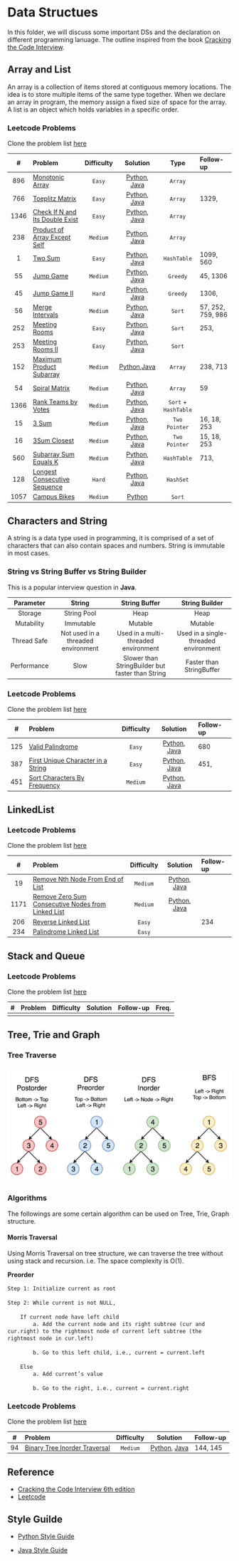 # Data Structues

In this folder, we will discuss some important DSs and the declaration on different programming lanuage. The outline inspired from the book [Cracking the Code Interview](http://www.crackingthecodinginterview.com).

## Array and List

An array is a collection of items stored at contiguous memory locations. The idea is to store multiple items of the same type together. When we declare an array in program, the memory assign a fixed size of space for the array. A list is an object which holds variables in a specific order.

### Leetcode Problems

Clone the problem list [here](https://leetcode.com/list/x8iyupb5)

|  #   | Problem                                                                                           | Difficulty |                                     Solution                                     |         Type         | Follow-up         |
| :--: | :------------------------------------------------------------------------------------------------ | :--------: | :------------------------------------------------------------------------------: | :------------------: | :---------------- |
| 896  | [Monotonic Array](https://leetcode.com/problems/monotonic-array/)                                 |   `Easy`   |    [Python](./python/monotonic_array.py), [Java](./java/MonotonicArray.java)     |       `Array`        |                   |
| 766  | [Toeplitz Matrix](https://leetcode.com/problems/toeplitz-matrix/)                                 |   `Easy`   |    [Python](./python/toeplitz_matrix.py), [Java](./java/ToeplitzMatrix.java)     |       `Array`        | 1329,             |
| 1346 | [Check If N and Its Double Exist](https://leetcode.com/problems/check-if-n-and-its-double-exist/) |   `Easy`   |       [Python](./python/check_double.py), [Java](./java/CheckDouble.java)        |       `Array`        |                   |
| 238  | [Product of Array Except Self](https://leetcode.com/problems/product-of-array-except-self/)       |  `Medium`  | [Python](./python/prodcut_except_self.py), [Java](./java/ProductExceptSelf.java) |       `Array`        |                   |
|  1   | [Two Sum](https://leetcode.com/problems/two-sum/)                                                 |   `Easy`   |            [Python](./python/two_sum.py), [Java](./java/TwoSum.java)             |     `HashTable`      | 1099, 560         |
|  55  | [Jump Game](https://leetcode.com/problems/jump-game/)                                             |  `Medium`  |          [Python](./python/jump_game.py), [Java](./java/JumpGame.java)           |       `Greedy`       | 45, 1306          |
|  45  | [Jump Game II](https://leetcode.com/problems/jump-game-ii/)                                       |   `Hard`   |        [Python](./python/jump_game_ii.py), [Java](./java/JumpGameII.java)        |       `Greedy`       | 1306,             |
|  56  | [Merge Intervals](https://leetcode.com/problems/merge-intervals/)                                 |  `Medium`  |    [Python](./python/merge_intervals.py), [Java](./java/MergeIntervals.java)     |        `Sort`        | 57, 252, 759, 986 |
| 252  | [Meeting Rooms](https://leetcode.com/problems/meeting-rooms/)                                     |   `Easy`   |       [Python](./python/meeting_room.py), [Java](./java/MeetingRooms.java)       |        `Sort`        | 253,              |
| 253  | [Meeting Rooms II](https://leetcode.com/problems/meeting-rooms-ii/)                               |   `Easy`   |    [Python](./python/meeting_room_ii.py), [Java](./java/MeetingRoomsII.java)     |        `Sort`        |                   |
| 152  | [Maximum Product Subarray](https://leetcode.com/problems/maximum-product-subarray/)               |  `Medium`  |     [Python](./python/max_prod_subarr.py),[Java](./java/MaxProdSubArr.java)      |       `Array`        | 238, 713          |
|  54  | [Spiral Matrix](https://leetcode.com/problems/spiral-matrix/)                                     |  `Medium`  |      [Python](./python/spiral_matrix.py), [Java](./java/SpiralMatrix.java)       |       `Array`        | 59                |
| 1366 | [Rank Teams by Votes](https://leetcode.com/problems/rank-teams-by-votes/)                         |  `Medium`  |         [Python](./python/rank_teams.py), [Java](./java/RankTeams.java)          | `Sort` + `HashTable` |                   |
|  15  | [3 Sum](https://leetcode.com/problems/3sum/)                                                      |  `Medium`  |          [Python](./python/three_sum.py), [Java](./java/ThreeSum.java)           |    `Two Pointer`     | 16, 18, 253       |
|  16  | [3Sum Closest](https://leetcode.com/problems/3sum-closest/)                                       |  `Medium`  |   [Python](./python/three_sum_closest.py), [Java](./java/ThreeSumClosest.java)   |    `Two Pointer`     | 15, 18, 253       |
| 560  | [Subarray Sum Equals K](https://leetcode.com/problems/subarray-sum-equals-k/)                     |  `Medium`  |  [Python](./python/subarray_sum_equal.py), [Java](./java/SubarraySumEqual.java)  |     `HashTable`      | 713,              |
| 128  | [Longest Consecutive Sequence](https://leetcode.com/problems/longest-consecutive-sequence/)       |   `Hard`   |                [Python](./python/lcs.py), [Java](./java/LCS.java)                |      `HashSet`       |                   |
| 1057 | [Campus Bikes](https://leetcode.com/problems/campus-bikes/)                                       |  `Medium`  |                        [Python](./python/campus_bikes.py)                        |        `Sort`        |                   |

## Characters and String

A string is a data type used in programming, it is comprised of a set of characters that can also contain spaces and numbers. String is immutable in most cases.

### String vs String Buffer vs String Builder

This is a popular interview question in **Java**.

|  Parameter  |               String               |                  String Buffer                   |            String Builder             |
| :---------: | :--------------------------------: | :----------------------------------------------: | :-----------------------------------: |
|   Storage   |            String Pool             |                       Heap                       |                 Heap                  |
| Mutability  |             Immutable              |                     Mutable                      |                Mutable                |
| Thread Safe | Not used in a threaded environment |       Used in a multi-threaded environment       | Used in a single-threaded environment |
| Performance |                Slow                | Slower than StringBuilder but faster than String |       Faster than StringBuffer        |

### Leetcode Problems

Clone the problem list [here](https://leetcode.com/list/xicddurd)

|  #  | Problem                                                                                                 | Difficulty |                                   Solution                                   | Follow-up |
| :-: | :------------------------------------------------------------------------------------------------------ | :--------: | :--------------------------------------------------------------------------: | :-------- |
| 125 | [Valid Palindrome](https://leetcode.com/problems/valid-palindrome/)                                     |   `Easy`   | [Python](./python/valid_palindrome.py), [Java](./java/ValidPalindrome.java)  | 680       |
| 387 | [First Unique Character in a String](https://leetcode.com/problems/first-unique-character-in-a-string/) |   `Easy`   | [Python](./python/first_unique_char.py), [Java](./java/FirstUniqueChar.java) | 451,      |
| 451 | [Sort Characters By Frequency](https://leetcode.com/problems/sort-characters-by-frequency/)             |  `Medium`  | [Python](./python/sort_char_by_freq.py), [Java](./java/SortCharByFreq.java)  |           |

## LinkedList

### Leetcode Problems

Clone the problem list [here](https://leetcode.com/list/xij041s6)

|  #   | Problem                                                                                                                                 | Difficulty |                                 Solution                                 | Follow-up |
| :--: | :-------------------------------------------------------------------------------------------------------------------------------------- | :--------: | :----------------------------------------------------------------------: | :-------- |
|  19  | [Remove Nth Node From End of List](https://leetcode.com/problems/remove-nth-node-from-end-of-list/)                                     |  `Medium`  | [Python](./python/remove_nth_node.py), [Java](./java/RemoveNthNode.java) |           |
| 1171 | [Remove Zero Sum Consecutive Nodes from Linked List](https://leetcode.com/problems/remove-zero-sum-consecutive-nodes-from-linked-list/) |  `Medium`  | [Python](./python/remove_zero_sum.py), [Java](./java/RemoveZeroSum.java) |           |
| 206  | [Reverse Linked List](https://leetcode.com/problems/reverse-linked-list/)                                                               |   `Easy`   |                                                                          | 234       |
| 234  | [Palindrome Linked List](https://leetcode.com/problems/palindrome-linked-list/)                                                         |   `Easy`   |                                                                          |           |

## Stack and Queue

### Leetcode Problems

Clone the problem list [here](https://leetcode.com/list/xicdw3ps)

|  #  | Problem | Difficulty | Solution | Follow-up | Freq. |
| :-: | :------ | :--------: | :------: | :-------- | :---: |
|     |         |            |          |           |       |

## Tree, Trie and Graph

### Tree Traverse

![alt text](../images/tree-traverse.png)

### Algorithms

The followings are some certain algorithm can be used on Tree, Trie, Graph structure.

#### Morris Traversal

Using Morris Traversal on tree structure, we can traverse the tree without using stack and recursion. i.e. The space complexity is O(1).

**Preorder**

```
Step 1: Initialize current as root

Step 2: While current is not NULL,

    If current node have left child
        a. Add the current node and its right subtree (cur and cur.right) to the rightmost node of current left subtree (the rightmost node in cur.left)

        b. Go to this left child, i.e., current = current.left

    Else
        a. Add current’s value

        b. Go to the right, i.e., current = current.right
```

### Leetcode Problems

Clone the problem list [here](https://leetcode.com/list/xicd7w93)

|  #  | Problem                                                                                       | Difficulty |                                     Solution                                     | Follow-up |
| :-: | :-------------------------------------------------------------------------------------------- | :--------: | :------------------------------------------------------------------------------: | :-------- |
| 94  | [Binary Tree Inorder Traversal](https://leetcode.com/problems/binary-tree-inorder-traversal/) |  `Medium`  | [Python](./python/binary_tree_inorder.py), [Java](./java/BinaryTreeInorder.java) | 144, 145  |

## Reference

- [Cracking the Code Interview 6th edition](http://www.crackingthecodinginterview.com)
- [Leetcode](https://leetcode.com/)

## Style Guilde

- [Python Style Guide](http://google.github.io/styleguide/pyguide.html)

- [Java Style Guide](https://github.com/twitter-archive/commons/blob/master/src/java/com/twitter/common/styleguide.md#documentation)
